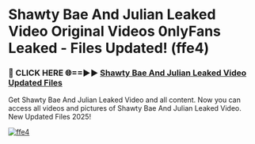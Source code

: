 # Shawty Bae And Julian Leaked Video Original Videos 0nlyFans Leaked - Files Updated! (ffe4)

<h3>🔴 CLICK HERE 🌐==►► <a href="https://tinyurl.com/4seja8ks" rel="nofollow">Shawty Bae And Julian Leaked Video Updated Files</a></h3>

Get Shawty Bae And Julian Leaked Video and all content. Now you can access all videos and pictures of Shawty Bae And Julian Leaked Video. New Updated Files 2025!

[![ffe4](https://i.imgur.com/EWjZXRe.gif)](https://tinyurl.com/4seja8ks)
